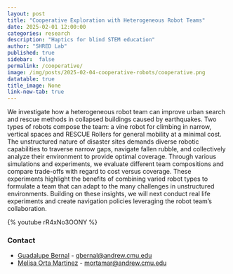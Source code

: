 ```yaml
---
layout: post
title: "Cooperative Exploration with Heterogeneous Robot Teams"
date: 2025-02-01 12:00:00
categories: research
description: "Haptics for blind STEM education"
author: "SHRED Lab"
published: true
sidebar:  false
permalink: /cooperative/
image: /img/posts/2025-02-04-cooperative-robots/cooperative.png
datatable: true
title_image: None
link-new-tab: true
---
```


We investigate how a heterogeneous robot team can improve urban search and rescue methods in collapsed buildings caused by earthquakes. Two types of robots compose the team: a vine robot for climbing in narrow, vertical spaces and RESCUE Rollers for general mobility at a minimal cost. The unstructured nature of disaster sites demands diverse robotic capabilities to traverse narrow gaps, navigate fallen rubble, and collectively analyze their environment to provide optimal coverage. Through various simulations and experiments, we evaluate different team compositions and compare trade-offs with regard to cost versus coverage. These experiments highlight the benefits of combining varied robot types to formulate a team that can adapt to the many challenges in unstructured environments. Building on these insights, we will next conduct real life experiments and create navigation policies leveraging the robot team’s collaboration.

<!-- <figure>
 <img src="/img/posts/2022-03-07-haptic-guidance/Hand_render.JPG"/>
</figure> -->
{% youtube rR4xNo3OONY %}


### Contact
<!-- - [Woongseok (Michael) Han](https://shredlabcmu.github.io/team/michael/) (woongseh [at]andrew [dot] cmu [dot] edu)  -->
- [Guadalupe Bernal](/team/guadalupe) - [gbernal@andrew.cmu.edu](mailto:gbernal@andrew.cmu.edu)
- [Melisa Orta Martinez](/team/melisa/) - [mortamar@andrew.cmu.edu](mailto:mortamar.andrew.cmu.edu)
